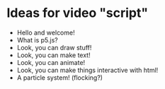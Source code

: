 

# Ideas for video "script"

* Hello and welcome!
* What is p5.js?
* Look, you can draw stuff!
* Look, you can make text!
* Look, you can animate!
* Look, you can make things interactive with html!
* A particle system! (flocking?)